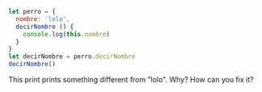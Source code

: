 ```javascript
let perro = {
  nombre: 'lolo',
  decirNombre () {
    console.log(this.nombre)
  }
}
let decirNombre = perro.decirNombre
decirNombre()
```
This print prints something different from "lolo". Why?
How can you fix it?
